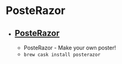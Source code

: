 # PosteRazor
- [PosteRazor](https://posterazor.sourceforge.io/)
  - 
  - PosteRazor - Make your own poster!
  - `brew cask install posterazor`
